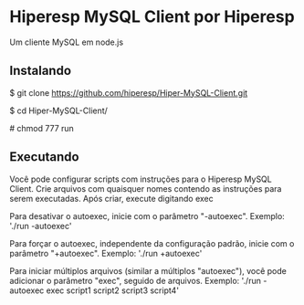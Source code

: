 # Hiperesp MySQL Client por Hiperesp
Um cliente MySQL em node.js

## Instalando
$ git clone https://github.com/hiperesp/Hiper-MySQL-Client.git

$ cd Hiper-MySQL-Client/

\# chmod 777 run

## Executando
Você pode configurar scripts com instruções para o Hiperesp MySQL Client.
Crie arquivos com quaisquer nomes contendo as instruções para serem executadas.
Após criar, execute digitando exec <nomedoarquivo>

Para desativar o autoexec, inicie com o parâmetro "-autoexec".
Exemplo: './run -autoexec'

Para forçar o autoexec, independente da configuração padrão, inicie com o parâmetro "+autoexec".
Exemplo: './run +autoexec'

Para iniciar múltiplos arquivos (similar a múltiplos "autoexec"), você pode adicionar o parâmetro "exec", seguido de arquivos.
Exemplo: './run -autoexec exec script1 script2 script3 script4'
